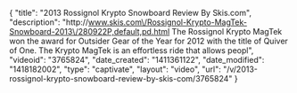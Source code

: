 {
    "title": "2013 Rossignol Krypto Snowboard Review By Skis.com",
    "description": "http:\/\/www.skis.com\/Rossignol-Krypto-MagTek-Snowboard-2013\/280922P,default,pd.html  The Rossignol Krypto MagTek won the award for Outsider Gear of the Year for 2012 with the title of Quiver of One. The Krypto MagTek is an effortless ride that allows peopl",
    "videoid": "3765824",
    "date_created": "1411361122",
    "date_modified": "1418182002",
    "type": "captivate",
    "layout": "video",
    "url": "\/v\/2013-rossignol-krypto-snowboard-review-by-skis-com\/3765824"
}